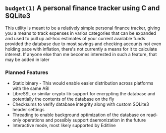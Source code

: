 ## `budget(1)` A personal finance tracker using C and SQLite3
This utility is meant to be a relatively simple personal finance tracker, giving you a means to track expenses in varios
categories that can be expanded and used to pull up ad-hoc estimates of your current available funds provided the database 
due to most savings and checking accounts not even holding pace with inflation, there's not currently a means for it to calculate interest.
If anyone else than me becomes interested in such a feature, that may be added in later

### Planned Features
 * Static binary - This would enable easier distribution across platforms with the same ABI
 * LibreSSL or similar crypto lib support for encrypting the database and potentially the contents of the database on the fly
 * Checksums to verify database integrity along with custom SQLite3 header settings
 * Threading to enable background optimization of the database on read-only operations and possibly support daemonization in the future
 * Interactive mode, most likely supported by Editline
